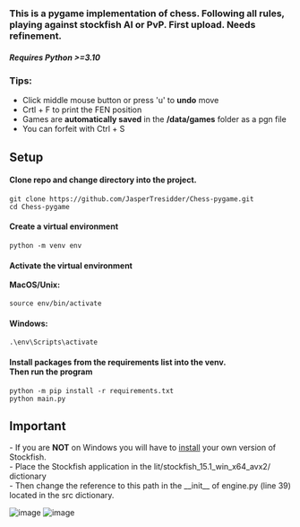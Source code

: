 <h3>This is a pygame implementation of chess. Following all rules, playing against stockfish AI or PvP.
First upload. Needs refinement. </h3>

<h5>Requires Python >=3.10</h5>

### Tips:
- Click middle mouse button or press 'u' to <b>undo</b> move 
- Crtl + F to print the FEN position
- Games are <b>automatically saved</b> in the <b>/data/games</b> folder as a pgn file
- You can forfeit with Ctrl + S


## Setup
<h4>Clone repo and change directory into the project.</h4>
<code>git clone https://github.com/JasperTresidder/Chess-pygame.git </code><br>
<code>cd Chess-pygame</code>
<h4>Create a virtual environment</h4>
<code>python -m venv env</code>
<h4>Activate the virtual environment 
<br><br>
MacOS/Unix:</h4>
<code>source env/bin/activate</code>
<h4>Windows:</h4>
<code>.\env\Scripts\activate</code>
<h4>Install packages from the requirements list into the venv. <br> Then run the program</h4>
<code>python -m pip install -r requirements.txt </code><br>
<code>python main.py</code>

## Important
<div class="box">
- If you are <b>NOT</b> on Windows you will have to <a href="https://stockfishchess.org/download/">install</a> your own version of Stockfish.<br>
- Place the Stockfish application in the lit/stockfish_15.1_win_x64_avx2/ dictionary<br>
- Then change the reference to this path in the __init__ of engine.py (line 39) located in the src dictionary. 
</div>

![image](https://github.com/JasperTresidder/Chess-pygame/assets/51917264/2665b390-faa4-41a9-aff3-b8b0884b3623)
![image](https://github.com/JasperTresidder/Chess-pygame/assets/51917264/f5e4a61b-5c11-4e92-93ff-e2bcb222ed1c)
